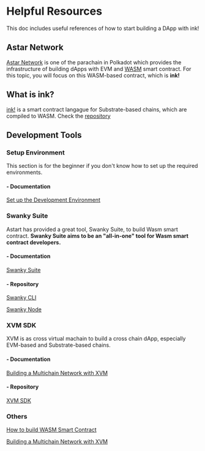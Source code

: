 # Helpful Resources

This doc includes useful references of how to start building a DApp with ink!

## Astar Network

[Astar Network](https://astar.network) is one of the parachain in Polkadot which provides the infrastructure of building dApps with EVM and [WASM](https://webassembly.org) smart contract. For this topic, you will focus on this WASM-based contract, which is **ink!**

## What is ink?

[ink!](https://use.ink) is a smart contract langague for Substrate-based chains, which are compiled to WASM. Check the [repository](https://github.com/paritytech/ink)

## Development Tools

### Setup Environment

This section is for the beginner if you don't know how to set up the required environments.

#### - Documentation
[Set up the Development Environment](https://docs.astar.network/docs/build/environment/)

### Swanky Suite 

Astart has provided a great tool, Swanky Suite, to build Wasm smart contract. **Swanky Suite aims to be an "all-in-one" tool for Wasm smart contract developers.** 

#### - Documentation

[Swanky Suite](https://docs.astar.network/docs/build/wasm/swanky-suite/)

#### - Repository

[Swanky CLI](https://github.com/AstarNetwork/swanky-cli)

[Swanky Node](https://github.com/AstarNetwork/swanky-node)

### XVM SDK

XVM is as cross virtual machain to build a cross chain dApp, especially EVM-based and Substrate-based chains.

#### - Documentation
[Building a Multichain Network with XVM](https://medium.com/astar-network/building-a-multichain-network-with-xvm-4e905e93cd7e)

#### - Repository
[XVM SDK](https://github.com/AstarNetwork/ink-xvm-sdk)

### Others

[How to build WASM Smart Contract](https://docs.astar.network/docs/build/wasm/)

[Building a Multichain Network with XVM](https://medium.com/astar-network/building-a-multichain-network-with-xvm-4e905e93cd7e)


